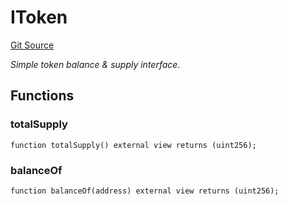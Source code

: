 # IToken
[Git Source](https://github.com/NaniDAO/ie/blob/6d1168cdd42d680ba733a4cce0562383696cbd44/src/NAMI.sol)

*Simple token balance & supply interface.*


## Functions
### totalSupply


```solidity
function totalSupply() external view returns (uint256);
```

### balanceOf


```solidity
function balanceOf(address) external view returns (uint256);
```

